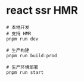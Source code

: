 # react ssr HMR
```shell
# 本地开发
# 支持 HMR
pnpm run dev

# 生产构建
pnpm run build:prod

# 生产环境部署
pnpm run start
```